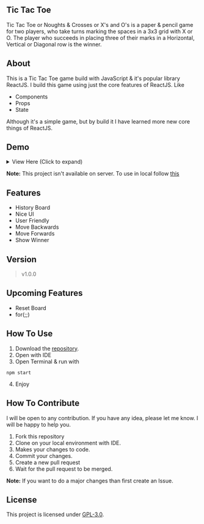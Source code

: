 ## Tic Tac Toe
Tic Tac Toe or Noughts & Crosses or X's and O's is a paper & pencil game for two players, who take turns marking the spaces in a 3x3 grid with X or O. The player who succeeds in placing three of their marks in a Horizontal, Vertical or Diagonal row is the winner.


## About
This is a Tic Tac Toe game build with JavaScript & it's popular library ReactJS. I build this game using just the core features of ReactJS. Like
- Components
- Props
- State

Although it's a simple game, but by build it I have learned more new core things of ReactJS.

## Demo
<details>
    <summary>View Here (Click to expand)</summary>
    <img src="https://i.ibb.co/QpxS38k/Tic-Tac-Toe.png" alt="Tic Tac Toe" border="0">
</details>

**Note:** This project isn't available on server. To use in local follow [this](#how-to-use)

## Features
- History Board
- Nice UI
- User Friendly
- Move Backwards
- Move Forwards
- Show Winner

## Version
> v1.0.0

## Upcoming Features
- Reset Board
- for(;;)

## How To Use
1. Download the [repository](https://github.com/mrhrifat/tic-tac-toe).
2. Open with IDE
3. Open Terminal & run with
```
npm start
```
4. Enjoy

## How To Contribute
I will be open to any contribution. If you have any idea, please let me know. I will be happy to help you.
1. Fork this repository
2. Clone on your local environment with IDE.
3. Makes your changes to code.
4. Commit your changes.
5. Create a new pull request
6. Wait for the pull request to be merged.

**Note:** If you want to do a major changes than first create an Issue.


## License
This project is licensed under [GPL-3.0](https://github.com/mrhrifat/tic-tac-toe/blob/master/LICENSE.md).